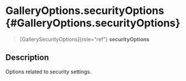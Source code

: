GalleryOptions.securityOptions {#GalleryOptions.securityOptions}
==============================

> [GallerySecurityOptions]{role="ref"} **securityOptions**

Description
-----------

Options related to security settings.
